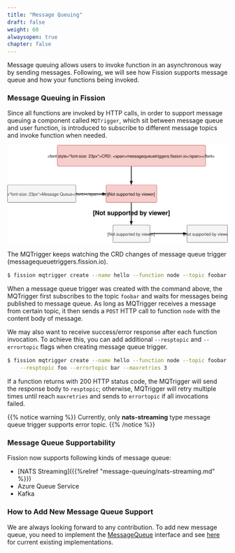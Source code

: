 ```yaml
---
title: "Message Queuing"
draft: false
weight: 60
alwaysopen: true
chapter: false
---
```


Message queuing allows users to invoke function in an asynchronous way by sending messages. Following, 
we will see how Fission supports message queue and how your functions being invoked. 

### Message Queuing in Fission 

Since all functions are invoked by HTTP calls, in order to support message queuing a component called `MQTrigger`, which sit 
between message queue and user function, is introduced to subscribe to different message topics and invoke function when needed.

![](./images/message-queuing-basic-concept.svg)


The MQTrigger keeps watching the CRD changes of message queue trigger (messagequeuetriggers.fission.io).

```bash
$ fission mqtrigger create --name hello --function node --topic foobar
```

When a message queue trigger was created with the command above, the MQTrigger first subscribes to the topic `foobar` and waits for
messages being published to message queue. As long as MQTrigger receives a message from certain topic, it then sends a `POST` HTTP call
to function `node` with the content body of message.

We may also want to receive success/error response after each function invocation. To achieve this, you can add additional `--resptopic`
and `--errortopic` flags when creating message queue trigger.

```bash
$ fission mqtrigger create --name hello --function node --topic foobar \
    --resptopic foo --errortopic bar --maxretries 3
```

If a function returns with 200 HTTP status code, the MQTrigger will send the response body to `resptopic`; otherwise, MQTrigger 
will retry multiple times until reach `maxretries` and sends to `errortopic` if all invocations failed.   

{{% notice warning %}}
Currently, only **nats-streaming** type message queue trigger supports error topic.
{{% /notice %}}

### Message Queue Supportability

Fission now supports following kinds of message queue:

* [NATS Streaming]({{%relref "message-queuing/nats-streaming.md" %}})
* Azure Queue Service
* Kafka

### How to Add New Message Queue Support

We are always looking forward to any contribution. To add new message queue, you need to implement the [MessageQueue](https://github.com/fission/fission/blob/master/mqtrigger/messageQueue/messageQueue.go#L47-L50) interface 
and see [here](https://github.com/fission/fission/tree/master/mqtrigger/messageQueue) for current existing implementations.
